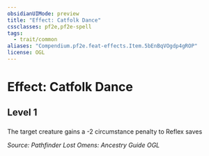 ```yaml
---
obsidianUIMode: preview
title: "Effect: Catfolk Dance"
cssclasses: pf2e,pf2e-spell
tags:
  - trait/common
aliases: "Compendium.pf2e.feat-effects.Item.5bEnBqVOgdp4gROP"
license: OGL
---
```

# Effect: Catfolk Dance
## Level 1
### 






The target creature gains a -2 circumstance penalty to Reflex saves

*Source: Pathfinder Lost Omens: Ancestry Guide*
*OGL*